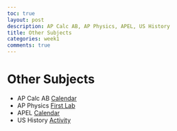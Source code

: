 ```yaml
---
toc: true
layout: post
description: AP Calc AB, AP Physics, APEL, US History
title: Other Subjects 
categories: week1
comments: true
---
```

# Other Subjects

- AP Calc AB [Calendar](https://docs.google.com/document/d/1IMstRWB8YTo9lxEyXocxnuP02BepImgJmoLbTP9b2NY/edit?usp=sharing) 
- AP Physics [First Lab](https://docs.google.com/document/d/1mIAJYrxL2JVgsuyD1XkSIGt-XwBjqijs3XTI6fvFY7I/edit?usp=sharing)
- APEL [Calendar](https://docs.google.com/document/d/1j0P2VQOyDNKLFJQHUY0eIluVXs9eHUJ0akjPtUbwJD8/edit?usp=sharing)
- US History [Activity](https://docs.google.com/document/d/1ORA3rqYfOhlvlAZkDMRhZW0Uo4bdYeaG/edit?usp=sharing&ouid=113781657409215587390&rtpof=true&sd=true)
